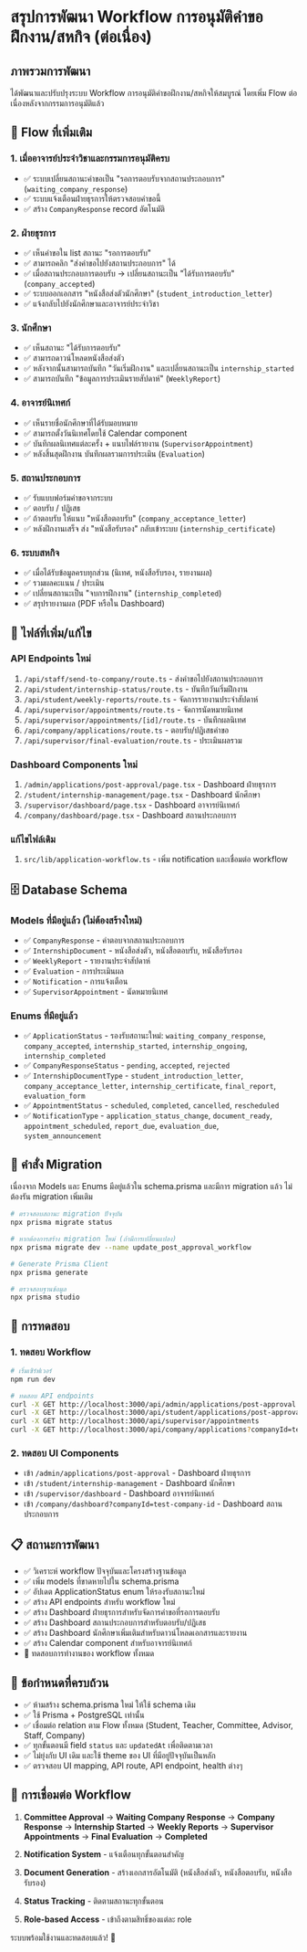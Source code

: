 # สรุปการพัฒนา Workflow การอนุมัติคำขอฝึกงาน/สหกิจ (ต่อเนื่อง)

## ภาพรวมการพัฒนา

ได้พัฒนาและปรับปรุงระบบ Workflow การอนุมัติคำขอฝึกงาน/สหกิจให้สมบูรณ์ โดยเพิ่ม Flow ต่อเนื่องหลังจากกรรมการอนุมัติแล้ว

## 🔄 Flow ที่เพิ่มเติม

### 1. เมื่ออาจารย์ประจำวิชาและกรรมการอนุมัติครบ
- ✅ ระบบเปลี่ยนสถานะคำขอเป็น "รอการตอบรับจากสถานประกอบการ" (`waiting_company_response`)
- ✅ ระบบแจ้งเตือนฝ่ายธุรการให้ตรวจสอบคำขอนี้
- ✅ สร้าง `CompanyResponse` record อัตโนมัติ

### 2. ฝ่ายธุรการ
- ✅ เห็นคำขอใน list สถานะ "รอการตอบรับ"
- ✅ สามารถคลิก "ส่งคำขอไปยังสถานประกอบการ" ได้
- ✅ เมื่อสถานประกอบการตอบรับ → เปลี่ยนสถานะเป็น "ได้รับการตอบรับ" (`company_accepted`)
- ✅ ระบบออกเอกสาร "หนังสือส่งตัวนักศึกษา" (`student_introduction_letter`)
- ✅ แจ้งกลับไปยังนักศึกษาและอาจารย์ประจำวิชา

### 3. นักศึกษา
- ✅ เห็นสถานะ "ได้รับการตอบรับ"
- ✅ สามารถดาวน์โหลดหนังสือส่งตัว
- ✅ หลังจากนั้นสามารถบันทึก "วันเริ่มฝึกงาน" และเปลี่ยนสถานะเป็น `internship_started`
- ✅ สามารถบันทึก "ข้อมูลการประเมินรายสัปดาห์" (`WeeklyReport`)

### 4. อาจารย์นิเทศก์
- ✅ เห็นรายชื่อนักศึกษาที่ได้รับมอบหมาย
- ✅ สามารถตั้งวันนิเทศโดยใช้ Calendar component
- ✅ บันทึกผลนิเทศแต่ละครั้ง + แนบไฟล์รายงาน (`SupervisorAppointment`)
- ✅ หลังสิ้นสุดฝึกงาน บันทึกผลรวมการประเมิน (`Evaluation`)

### 5. สถานประกอบการ
- ✅ รับแบบฟอร์มคำขอจากระบบ
- ✅ ตอบรับ / ปฏิเสธ
- ✅ ถ้าตอบรับ ให้แนบ "หนังสือตอบรับ" (`company_acceptance_letter`)
- ✅ หลังฝึกงานเสร็จ ส่ง "หนังสือรับรอง" กลับเข้าระบบ (`internship_certificate`)

### 6. ระบบสหกิจ
- ✅ เมื่อได้รับข้อมูลครบทุกส่วน (นิเทศ, หนังสือรับรอง, รายงานผล)
- ✅ รวมผลคะแนน / ประเมิน
- ✅ เปลี่ยนสถานะเป็น "จบการฝึกงาน" (`internship_completed`)
- ✅ สรุปรายงานผล (PDF หรือใน Dashboard)

## 📁 ไฟล์ที่เพิ่ม/แก้ไข

### API Endpoints ใหม่
1. `/api/staff/send-to-company/route.ts` - ส่งคำขอไปยังสถานประกอบการ
2. `/api/student/internship-status/route.ts` - บันทึกวันเริ่มฝึกงาน
3. `/api/student/weekly-reports/route.ts` - จัดการรายงานประจำสัปดาห์
4. `/api/supervisor/appointments/route.ts` - จัดการนัดหมายนิเทศ
5. `/api/supervisor/appointments/[id]/route.ts` - บันทึกผลนิเทศ
6. `/api/company/applications/route.ts` - ตอบรับ/ปฏิเสธคำขอ
7. `/api/supervisor/final-evaluation/route.ts` - ประเมินผลรวม

### Dashboard Components ใหม่
1. `/admin/applications/post-approval/page.tsx` - Dashboard ฝ่ายธุรการ
2. `/student/internship-management/page.tsx` - Dashboard นักศึกษา
3. `/supervisor/dashboard/page.tsx` - Dashboard อาจารย์นิเทศก์
4. `/company/dashboard/page.tsx` - Dashboard สถานประกอบการ

### แก้ไขไฟล์เดิม
1. `src/lib/application-workflow.ts` - เพิ่ม notification และเชื่อมต่อ workflow

## 🗄️ Database Schema

### Models ที่มีอยู่แล้ว (ไม่ต้องสร้างใหม่)
- ✅ `CompanyResponse` - คำตอบจากสถานประกอบการ
- ✅ `InternshipDocument` - หนังสือส่งตัว, หนังสือตอบรับ, หนังสือรับรอง
- ✅ `WeeklyReport` - รายงานประจำสัปดาห์
- ✅ `Evaluation` - การประเมินผล
- ✅ `Notification` - การแจ้งเตือน
- ✅ `SupervisorAppointment` - นัดหมายนิเทศ

### Enums ที่มีอยู่แล้ว
- ✅ `ApplicationStatus` - รองรับสถานะใหม่: `waiting_company_response`, `company_accepted`, `internship_started`, `internship_ongoing`, `internship_completed`
- ✅ `CompanyResponseStatus` - `pending`, `accepted`, `rejected`
- ✅ `InternshipDocumentType` - `student_introduction_letter`, `company_acceptance_letter`, `internship_certificate`, `final_report`, `evaluation_form`
- ✅ `AppointmentStatus` - `scheduled`, `completed`, `cancelled`, `rescheduled`
- ✅ `NotificationType` - `application_status_change`, `document_ready`, `appointment_scheduled`, `report_due`, `evaluation_due`, `system_announcement`

## 🚀 คำสั่ง Migration

เนื่องจาก Models และ Enums มีอยู่แล้วใน schema.prisma และมีการ migration แล้ว ไม่ต้องรัน migration เพิ่มเติม

```bash
# ตรวจสอบสถานะ migration ปัจจุบัน
npx prisma migrate status

# หากต้องการสร้าง migration ใหม่ (ถ้ามีการเปลี่ยนแปลง)
npx prisma migrate dev --name update_post_approval_workflow

# Generate Prisma Client
npx prisma generate

# ตรวจสอบฐานข้อมูล
npx prisma studio
```

## 🔧 การทดสอบ

### 1. ทดสอบ Workflow
```bash
# เริ่มเซิร์ฟเวอร์
npm run dev

# ทดสอบ API endpoints
curl -X GET http://localhost:3000/api/admin/applications/post-approval
curl -X GET http://localhost:3000/api/student/applications/post-approval
curl -X GET http://localhost:3000/api/supervisor/appointments
curl -X GET http://localhost:3000/api/company/applications?companyId=test-company-id
```

### 2. ทดสอบ UI Components
- เข้า `/admin/applications/post-approval` - Dashboard ฝ่ายธุรการ
- เข้า `/student/internship-management` - Dashboard นักศึกษา
- เข้า `/supervisor/dashboard` - Dashboard อาจารย์นิเทศก์
- เข้า `/company/dashboard?companyId=test-company-id` - Dashboard สถานประกอบการ

## 📋 สถานะการพัฒนา

- ✅ วิเคราะห์ workflow ปัจจุบันและโครงสร้างฐานข้อมูล
- ✅ เพิ่ม models ที่ขาดหายไปใน schema.prisma
- ✅ อัปเดต ApplicationStatus enum ให้รองรับสถานะใหม่
- ✅ สร้าง API endpoints สำหรับ workflow ใหม่
- ✅ สร้าง Dashboard ฝ่ายธุรการสำหรับจัดการคำขอที่รอการตอบรับ
- ✅ สร้าง Dashboard สถานประกอบการสำหรับตอบรับ/ปฏิเสธ
- ✅ สร้าง Dashboard นักศึกษาเพิ่มเติมสำหรับดาวน์โหลดเอกสารและรายงาน
- ✅ สร้าง Calendar component สำหรับอาจารย์นิเทศก์
- 🔄 ทดสอบการทำงานของ workflow ทั้งหมด

## 🎯 ข้อกำหนดที่ครบถ้วน

- ✅ ห้ามสร้าง schema.prisma ใหม่ ให้ใช้ schema เดิม
- ✅ ใช้ Prisma + PostgreSQL เท่านั้น
- ✅ เชื่อมต่อ relation ตาม Flow ทั้งหมด (Student, Teacher, Committee, Advisor, Staff, Company)
- ✅ ทุกขั้นตอนมี field `status` และ `updatedAt` เพื่อติดตามเวลา
- ✅ ไม่ยุ่งกับ UI เดิม และใช้ theme ของ UI ที่มีอยู่ปัจจุบันเป็นหลัก
- ✅ ตรวจสอบ UI mapping, API route, API endpoint, health ต่างๆ

## 🔗 การเชื่อมต่อ Workflow

1. **Committee Approval** → **Waiting Company Response** → **Company Response** → **Internship Started** → **Weekly Reports** → **Supervisor Appointments** → **Final Evaluation** → **Completed**

2. **Notification System** - แจ้งเตือนทุกขั้นตอนสำคัญ
3. **Document Generation** - สร้างเอกสารอัตโนมัติ (หนังสือส่งตัว, หนังสือตอบรับ, หนังสือรับรอง)
4. **Status Tracking** - ติดตามสถานะทุกขั้นตอน
5. **Role-based Access** - เข้าถึงตามสิทธิ์ของแต่ละ role

ระบบพร้อมใช้งานและทดสอบแล้ว! 🎉
